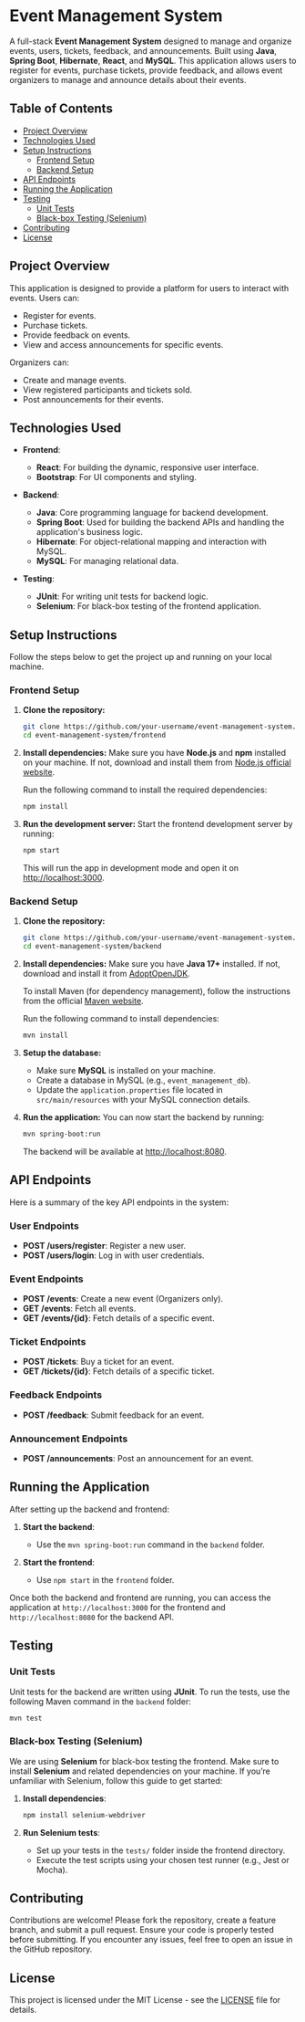 
# Event Management System

A full-stack **Event Management System** designed to manage and organize events, users, tickets, feedback, and announcements. Built using **Java**, **Spring Boot**, **Hibernate**, **React**, and **MySQL**. This application allows users to register for events, purchase tickets, provide feedback, and allows event organizers to manage and announce details about their events.

## Table of Contents

- [Project Overview](#project-overview)
- [Technologies Used](#technologies-used)
- [Setup Instructions](#setup-instructions)
  - [Frontend Setup](#frontend-setup)
  - [Backend Setup](#backend-setup)
- [API Endpoints](#api-endpoints)
- [Running the Application](#running-the-application)
- [Testing](#testing)
  - [Unit Tests](#unit-tests)
  - [Black-box Testing (Selenium)](#black-box-testing-selenium)
- [Contributing](#contributing)
- [License](#license)

## Project Overview

This application is designed to provide a platform for users to interact with events. Users can:

- Register for events.
- Purchase tickets.
- Provide feedback on events.
- View and access announcements for specific events.

Organizers can:

- Create and manage events.
- View registered participants and tickets sold.
- Post announcements for their events.

## Technologies Used

- **Frontend**:
  - **React**: For building the dynamic, responsive user interface.
  - **Bootstrap**: For UI components and styling.
  
- **Backend**:
  - **Java**: Core programming language for backend development.
  - **Spring Boot**: Used for building the backend APIs and handling the application's business logic.
  - **Hibernate**: For object-relational mapping and interaction with MySQL.
  - **MySQL**: For managing relational data.

- **Testing**:
  - **JUnit**: For writing unit tests for backend logic.
  - **Selenium**: For black-box testing of the frontend application.

## Setup Instructions

Follow the steps below to get the project up and running on your local machine.

### Frontend Setup

1. **Clone the repository:**
   ```bash
   git clone https://github.com/your-username/event-management-system.git
   cd event-management-system/frontend
   ```

2. **Install dependencies:**
   Make sure you have **Node.js** and **npm** installed on your machine. If not, download and install them from [Node.js official website](https://nodejs.org/).

   Run the following command to install the required dependencies:
   ```bash
   npm install
   ```

3. **Run the development server:**
   Start the frontend development server by running:
   ```bash
   npm start
   ```

   This will run the app in development mode and open it on [http://localhost:3000](http://localhost:3000).

### Backend Setup

1. **Clone the repository:**
   ```bash
   git clone https://github.com/your-username/event-management-system.git
   cd event-management-system/backend
   ```

2. **Install dependencies:**
   Make sure you have **Java 17+** installed. If not, download and install it from [AdoptOpenJDK](https://adoptopenjdk.net/).

   To install Maven (for dependency management), follow the instructions from the official [Maven website](https://maven.apache.org/install.html).

   Run the following command to install dependencies:
   ```bash
   mvn install
   ```

3. **Setup the database:**
   - Make sure **MySQL** is installed on your machine.
   - Create a database in MySQL (e.g., `event_management_db`).
   - Update the `application.properties` file located in `src/main/resources` with your MySQL connection details.

4. **Run the application:**
   You can now start the backend by running:
   ```bash
   mvn spring-boot:run
   ```

   The backend will be available at [http://localhost:8080](http://localhost:8080).

## API Endpoints

Here is a summary of the key API endpoints in the system:

### User Endpoints
- **POST /users/register**: Register a new user.
- **POST /users/login**: Log in with user credentials.
  
### Event Endpoints
- **POST /events**: Create a new event (Organizers only).
- **GET /events**: Fetch all events.
- **GET /events/{id}**: Fetch details of a specific event.
  
### Ticket Endpoints
- **POST /tickets**: Buy a ticket for an event.
- **GET /tickets/{id}**: Fetch details of a specific ticket.

### Feedback Endpoints
- **POST /feedback**: Submit feedback for an event.

### Announcement Endpoints
- **POST /announcements**: Post an announcement for an event.

## Running the Application

After setting up the backend and frontend:

1. **Start the backend**:
   - Use the `mvn spring-boot:run` command in the `backend` folder.
   
2. **Start the frontend**:
   - Use `npm start` in the `frontend` folder.

Once both the backend and frontend are running, you can access the application at `http://localhost:3000` for the frontend and `http://localhost:8080` for the backend API.

## Testing

### Unit Tests

Unit tests for the backend are written using **JUnit**. To run the tests, use the following Maven command in the `backend` folder:

```bash
mvn test
```

### Black-box Testing (Selenium)

We are using **Selenium** for black-box testing the frontend. Make sure to install **Selenium** and related dependencies on your machine. If you’re unfamiliar with Selenium, follow this guide to get started:

1. **Install dependencies**:
   ```bash
   npm install selenium-webdriver
   ```

2. **Run Selenium tests**:
   - Set up your tests in the `tests/` folder inside the frontend directory.
   - Execute the test scripts using your chosen test runner (e.g., Jest or Mocha).

## Contributing

Contributions are welcome! Please fork the repository, create a feature branch, and submit a pull request. Ensure your code is properly tested before submitting. If you encounter any issues, feel free to open an issue in the GitHub repository.

## License

This project is licensed under the MIT License - see the [LICENSE](LICENSE) file for details.
